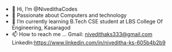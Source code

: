 - 👋 Hi, I’m @NivedithaCodes
- 👀 Passionate about Computers and technology 
- 🌱 I’m currently learning  B.Tech CSE student at LBS College Of Engineering, Kasaragod
- 📫 How to reach me ...
     Gmail: nivedithaks333@gmail.com
     Linkedln:https://www.linkedin.com/in/niveditha-ks-605b4b2b9


<!---
NivedithaCodes/NivedithaCodes is a ✨ special ✨ repository because its `README.md` (this file) appears on your GitHub profile.
You can click the Preview link to take a look at your changes.
--->
